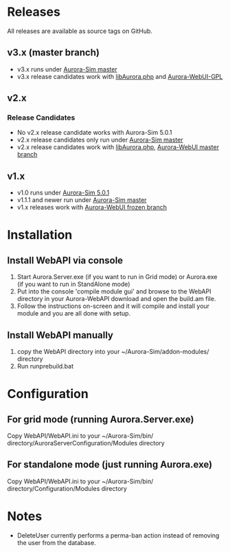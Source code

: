 # Releases
All releases are available as source tags on GitHub.

## v3.x (master branch)
* v3.x runs under [Aurora-Sim master](https://github.com/aurora-sim/Aurora-Sim/tree/master)
* v3.x release candidates work with [libAurora.php](https://github.com/aurora-sim/libAurora.php/tree/WebAPI-v3) and [Aurora-WebUI-GPL](https://github.com/SignpostMarv/Aurora-WebUI-GPL)

## v2.x

### Release Candidates
* No v2.x release candidate works with Aurora-Sim 5.0.1
* v2.x release candidates only run under [Aurora-Sim master](https://github.com/aurora-sim/Aurora-Sim/tree/master)
* v2.x release candidates work with [libAurora.php](https://github.com/aurora-sim/libAurora.php/tree/master), [Aurora-WebUI master branch](https://github.com/aurora-sim/Aurora-WebUI/tree/master)

## v1.x
* v1.0 runs under [Aurora-Sim 5.0.1](https://github.com/aurora-sim/Aurora-Sim/downloads)
* v1.1.1 and newer run under [Aurora-Sim master](https://github.com/aurora-sim/Aurora-Sim/tree/master)
* v1.x releases work with [Aurora-WebUI frozen branch](https://github.com/aurora-sim/Aurora-WebUI/tree/frozen)


# Installation

## Install WebAPI via console
1. Start Aurora.Server.exe (if you want to run in Grid mode) or Aurora.exe (if you want to run in StandAlone mode)
2. Put into the console 'compile module gui' and browse to the WebAPI directory in your Aurora-WebAPI download and open the build.am file.
3. Follow the instructions on-screen and it will compile and install your module and you are all done with setup.

## Install WebAPI manually
1. copy the WebAPI directory into your ~/Aurora-Sim/addon-modules/ directory
2. Run runprebuild.bat

# Configuration

## For grid mode (running Aurora.Server.exe)
Copy WebAPI/WebAPI.ini to your ~/Aurora-Sim/bin/ directory/AuroraServerConfiguration/Modules directory

## For standalone mode (just running Aurora.exe)
Copy WebAPI/WebAPI.ini to your ~/Aurora-Sim/bin/ directory/Configuration/Modules directory

# Notes

* DeleteUser currently performs a perma-ban action instead of removing the user from the database.
